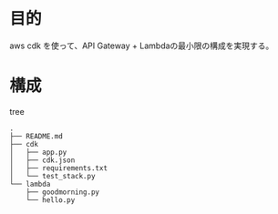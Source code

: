 # 目的

aws cdk を使って、API Gateway + Lambdaの最小限の構成を実現する。

# 構成
tree
```
.
├── README.md
├── cdk
│   ├── app.py
│   ├── cdk.json
│   ├── requirements.txt
│   └── test_stack.py
└── lambda
    ├── goodmorning.py
    └── hello.py

```